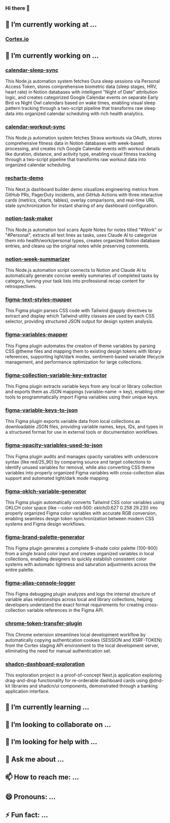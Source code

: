 ### Hi there 👋

<!-- **jonbrick/jonbrick** is a ✨ _special_ ✨ repository because its `README.md` (this file) appears on your GitHub profile. -->

## 💼 I’m currently working at ...

### [Cortex.io](https://www.cortex.io/)

## 🔭 I’m currently working on ...

### [calendar-sleep-sync](https://github.com/jonbrick/calendar-sleep-sync)

This Node.js automation system fetches Oura sleep sessions via Personal Access Token, stores comprehensive biometric data (sleep stages, HRV, heart rate) in Notion databases with intelligent "Night of Date" attribution logic, and creates categorized Google Calendar events on separate Early Bird vs Night Owl calendars based on wake times, enabling visual sleep pattern tracking through a two-script pipeline that transforms raw sleep data into organized calendar scheduling with rich health analytics.

### [calendar-workout-sync](https://github.com/jonbrick/calendar-workouts-sync)

This Node.js automation system fetches Strava workouts via OAuth, stores comprehensive fitness data in Notion databases with week-based processing, and creates rich Google Calendar events with workout details like duration, distance, and activity type, enabling visual fitness tracking through a two-script pipeline that transforms raw workout data into organized calendar scheduling.

### [recharts-demo](https://github.com/jonbrick/recharts-demo)

This Next.js dashboard builder demo visualizes engineering metrics from GitHub PRs, PagerDuty incidents, and GitHub Actions with three interactive cards (metrics, charts, tables), overlay comparisons, and real-time URL state synchronization for instant sharing of any dashboard configuration.

### [notion-task-maker](https://github.com/jonbrick/notion-task-maker)

This Node.js automation tool scans Apple Notes for notes titled "#Work" or "#Personal", extracts all text lines as tasks, uses Claude AI to categorize them into health/work/personal types, creates organized Notion database entries, and cleans up the original notes while preserving comments.

### [notion-week-summarizer](https://github.com/jonbrick/notion-week-summarizer)

This Node.js automation script connects to Notion and Claude AI to automatically generate concise weekly summaries of completed tasks by category, turning your task lists into professional recap content for retrospectives.

### [figma-text-styles-mapper](https://github.com/jonbrick/figma-text-styles-mapper)

This Figma plugin parses CSS code with Tailwind @apply directives to extract and display which Tailwind utility classes are used by each CSS selector, providing structured JSON output for design system analysis.

### [figma-variables-mapper](https://github.com/jonbrick/figma-variables-mapper)

This Figma plugin automates the creation of theme variables by parsing CSS @theme files and mapping them to existing design tokens with library references, supporting light/dark modes, sentiment-based variable lifecycle management, and performance optimization for large collections.

### [figma-collection-variable-key-extractor](https://github.com/jonbrick/figma-collection-variable-key-extractor)

This Figma plugin extracts variable keys from any local or library collection and exports them as JSON mappings (variable-name → key), enabling other tools to programmatically import Figma variables using their unique keys.

### [figma-variable-keys-to-json](https://github.com/jonbrick/figma-variable-keys-to-json)

This Figma plugin exports variable data from local collections as downloadable JSON files, providing variable names, keys, IDs, and types in a structured format for use in external tools or documentation workflows.

### [figma-opacity-variables-used-to-json](https://github.com/jonbrick/figma-opacity-variables-used-to-json)

This Figma plugin audits and manages opacity variables with underscore syntax (like red/25_90) by comparing source and target collections to identify unused variables for removal, while also converting CSS theme variables into properly organized Figma variables with cross-collection alias support and automated light/dark mode mapping.

### [figma-oklch-variable-generator](https://github.com/jonbrick/figma-oklch-variable-generator)

This Figma plugin automatically converts Tailwind CSS color variables using OKLCH color space (like --color-red-500: oklch(0.627 0.258 29.23)) into properly organized Figma color variables with accurate RGB conversion, enabling seamless design token synchronization between modern CSS systems and Figma design workflows.

### [figma-brand-palette-generator](https://github.com/jonbrick/figma-brand-palette-generator)

This Figma plugin generates a complete 9-shade color palette (100-900) from a single brand color input and creates organized variables in local collections, enabling designers to quickly establish consistent color systems with automatic lightness and saturation adjustments across the entire palette.

### [figma-alias-console-logger](https://github.com/jonbrick/figma-alias-console-logger)

This Figma debugging plugin analyzes and logs the internal structure of variable alias relationships across local and library collections, helping developers understand the exact format requirements for creating cross-collection variable references in the Figma API.

### [chrome-token-transfer-plugin](https://github.com/jonbrick/chuprome-token-transfer-plugin)

This Chrome extension streamlines local development workflow by automatically copying authentication cookies (SESSION and XSRF-TOKEN) from the Cortex staging API environment to the local development server, eliminating the need for manual authentication set.

### [shadcn-dashboard-exploration](https://github.com/jonbrick/shadcn-dashboard-exploration)

This exploration project is a proof-of-concept Next.js application exploring drag-and-drop functionality for re-orderable dashboard cards using @dnd-kit libraries and shadcn/ui components, demonstrated through a banking application interface.

## 🌱 I’m currently learning ...

## 👯 I’m looking to collaborate on ...

## 🤔 I’m looking for help with ...

## 💬 Ask me about ...

## 📫 How to reach me: ...

## 😄 Pronouns: ...

## ⚡ Fun fact: ...
